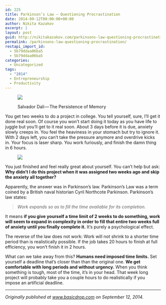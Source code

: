 ```yaml
---
id: 225
title: Parkinson’s Law — Questioning Procrastination
date: 2014-09-12T00:00:00+00:00
author: Nikita Kazakov
excerpt: |
layout: post
guid: http://nikitakazakov.com/parkinsons-law-questioning-procrastination/
permalink: /parkinsons-law-questioning-procrastination/
restapi_import_id:
  - 5b79ddaa06ba5
  - 5b79ddaa06ba5
categories:
  - Uncategorized
tags:
  - "2014"
  - Entrepreneurship
  - Productivity
---
```

<figure class="wp-caption"> 

![](http://nikitakazakov.com/wp-content/uploads/2018/08/d35bb-1ysugaizx8cgpydv426shra.jpeg) <figcaption class="wp-caption-text">Salvador Dali — The Persistence of Memory</figcaption></figure> 

You get two weeks to do a project in college. You tell yourself, sure, I’ll get it done real soon. Of course you won’t start doing it today as you have life to juggle but you’ll get to it real soon. About 3 days before it is due, anxiety slowly creeps in. You feel the heaviness in your stomach but try to ignore it. With 2 days left, you can’t take the pressure anymore and overdrive kicks in. Your focus is laser sharp. You work furiously, and finish the damn thing in 6 hours.<figure> 

![](http://nikitakazakov.com/wp-content/uploads/2018/08/2bc15-1pn0nzxi8hgl1vmr9ugz0yg.jpeg)  
</figure> 

You just finished and feel really great about yourself. You can’t help but ask: **Why didn’t I do this project when it was assigned two weeks ago and skip the anxiety all together?**

Apparently, the answer was in Parkinson’s law. Parkinson’s Law was a term coined by a British naval historian Cyril Northcote Parkinson. Parkinson’s law states:

> _Work expands so as to fill the time available for its completion._

It means **if you give yourself a time limit of 2 weeks to do something, work will seem to expand in complexity in order to fill that entire two weeks full of anxiety until you finally complete it.** It’s purely a psychological effect.

The reverse of the law does not work: Work will not shrink to a shorter time period than is realistically possible. If the job takes 20 hours to finish at full efficiency, you won’t finish it in 2 hours.

What can we take away from this? **Humans need imposed time limits.** Set yourself a deadline that’s closer than than the original one. **We get comfortable with long periods and without urgency.** When you think something is tough, most of the time, it’s in your head. That week long project will probably take you a couple hours to do realistically if you impose an artificial deadline.

* * *

_Originally published at_ <a href="http://www.basicdrop.com/posts/procrastination-parkinsons" target="_blank" rel="noopener noreferrer"><em>www.basicdrop.com</em></a> _on September 12, 2014._